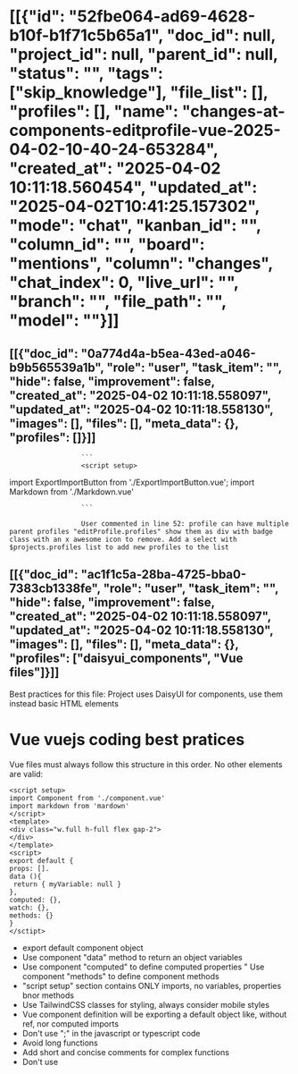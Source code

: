 # [[{"id": "52fbe064-ad69-4628-b10f-b1f71c5b65a1", "doc_id": null, "project_id": null, "parent_id": null, "status": "", "tags": ["skip_knowledge"], "file_list": [], "profiles": [], "name": "changes-at-components-editprofile-vue-2025-04-02-10-40-24-653284", "created_at": "2025-04-02 10:11:18.560454", "updated_at": "2025-04-02T10:41:25.157302", "mode": "chat", "kanban_id": "", "column_id": "", "board": "mentions", "column": "changes", "chat_index": 0, "live_url": "", "branch": "", "file_path": "", "model": ""}]]
## [[{"doc_id": "0a774d4a-b5ea-43ed-a046-b9b565539a1b", "role": "user", "task_item": "", "hide": false, "improvement": false, "created_at": "2025-04-02 10:11:18.558097", "updated_at": "2025-04-02 10:11:18.558130", "images": [], "files": [], "meta_data": {}, "profiles": []}]]

                      ```
                      <script setup>
import ExportImportButton from './ExportImportButton.vue';
import Markdown from './Markdown.vue'
</script>

<template>
  <div class="edit-profile px-4 max-w-2xl mx-auto flex flex-col gap-2">
    <div class="text-xl flex items-center gap-2 font-bold">
      <button class="btn btn-sm" @click="cancelEdit">
        <i class="fa-solid fa-arrow-left"></i>
      </button>
      Profile
      <div class="grow"></div>
      <button type="button" class="btn btn-sm btn-primary" :class="loading && 'loading loading-spinner'" @click="onSubmit" :disabled="!canSave">Update</button>
      <button type="button" @click="onDeleteProfile" class="btn btn-sm btn-error" :disabled="!isOverriden || loading">Delete</button>
      <ExportImportButton :data="editProfile" @change="editProfile = $event" />
    </div>
    <div class="flex justify-center">
      <div class="flex flex-col gpa-2 items-center">
        <div class="avatar">
          <div class="w-24 rounded">
            <img :src="userAvatar" />
          </div>
        </div>
        <input placeholder="Avatar" v-model="editProfile.avatar" type="text"
          class="bg-base-300 input input-sm input-bordered w-full" />  
      </div>
    </div>
    <div class="flex justify-between items-center gap-4">
      <input id="name" v-model="editProfile.name" type="text" :class="nameTaken && 'text-error'" class="bg-base-300 input input-sm input-bordered w-full" />
      <select class="select select-bordered select-sm" v-model="editProfile.llm_model">
        <option value="">-- default --</option>
        <option v-for="model in aiModels" :key="model.name" :value="model.name">
          {{ model.ai_provider }} - {{ model.name }}
        </option>
      </select>
    </div>
    <div class="form-group flex space-x-4 text-xs">
      <div class="w-1/2 flex flex-col gap-2">
        <label for="category">Category</label>
        <select v-model="editProfile.category" :disabled="profile.category" 
            class="select select-xs select-bordered">
          <option value="project">Project</option>
          <option value="assistant">Assistant</option>
          <option value="chat">Chat</option>
          <option value="file">File</option>
          <option value="agent">Agent</option>
        </select>
      </div>
    </div>
    <div class="form-group">
      <label for="description">Parent profiles</label>
      @codx-ok, please-wait...: profile can have multiple parent profiles "editProfile.profiles" show them as div with badge class with an x awesome icon to remove. Add a select with $projects.profiles list to add new profiles to the list  
    </div>
    <div class="form-group">
      <label for="description">Description</label>
      <textarea id="description" v-model="editProfile.description"
        class="bg-base-300 textarea textarea-bordered w-full"></textarea>
    </div>

    <div role="tablist" class="tabs tabs-boxed">
      <div role="tab" class="tab" :class="{ 'tab-active': tab === 'content' }"
        @click="tab = 'content'"
      >
        Content
      </div>
      <div role="tab" class="tab" :class="{ 'tab-active': tab === 'settings' }"
        @click="tab = 'settings'"
      >
        Settings
      </div>
    </div>    
    
    <div class="form-group flex flex-col gap-4" v-if="tab === 'settings'">
      <div class="flex gap-2 items-center">
        Expose in API
        <input type="checkbox" v-model="editProfile.api_settings.active"
          class="toggle checked:border-info checked:bg-info" />
      </div>
      <div class="pl-4 flex flex-col gap-2" v-if="editProfile.api_settings.active">
        <label for="modelName">API Model Name</label>
        <input :placeholder="`default: ${$project.project_name}/${editProfile.name}`"
          v-model="editProfile.api_settings.modelName" type="text" class="input input-sm input-bordered bg-base-300" />
        <label for="modelDescription">API Model Description</label>
        <textarea v-model="editProfile.api_settings.modelDescription" class="textarea textarea-bordered bg-base-300"></textarea>
      </div>
      <div class="flex gap-2 items-center">
        Use knowledge
        <input type="checkbox" v-model="editProfile.use_knowledge"
          class="toggle checked:border-info checked:bg-info" />
      </div>
      <div class="flex gap-2 items-center">
        Chat mode
        <select v-model="editProfile.chat_mode"
          class="select select-sm select-bordered">
          <option value="task">Task</option>
          <option value="chat">Chat</option>
          <option value="code">Coding</option>
          <option value="browser">Browser</option>
        </select>
      </div>
    </div>
    <div class="flex flex-col gap-2" v-if="tab === 'content'">
      <div class="flex justify-between">
        <label for="content flex gap-2">Content
          <button class="btn btn-xs" @click="toggleContentPreview">
            <i :class="contentPreview ? 'fa-solid fa-pencil-alt' : 'fa-solid fa-eye'"></i>
          </button>
        </label>
      </div>
      <Markdown class="p-2 rounded-md" :class="contentPreview ? 'bg-base-100 border border-slate-700' : 'bg-base-300'" :text="editProfile.content" v-if="contentPreview" />
      <textarea id="content" v-model="editProfile.content" class="textarea textarea-bordered w-full h-96 bg-base-300 overflow-auto" v-else></textarea>
    </div>
    <modal v-if="confirmDelete">
      <div class="text-2xl">Confirm delete?</div>
      <div class="flex gap-2">
        <button type="button" @click="confirmDelete = false" class="btn btn-sm">Cancel</button>
      </div>
    </modal>
  </div>
</template>

<script>
export default {
  props: ['profile', 'allProfiles', 'loading'],
  data() {
    return {
      editProfile: { ...this.profile },
      confirmDelete: false,
      contentPreview: true,
      tab: 'content'
    }
  },
  computed: {
    userAvatar() {
      return this.editProfile.avatar ||
        'https://img.daisyui.com/images/stock/photo-1534528741775-53994a69daeb.webp'
    },
    aiModels() {
      return this.$storex.api.globalSettings?.ai_models
                .filter(m => m.model_type === 'llm')
                .sort((a, b) => a.ai_provider > b.ai_provider ? 1 : -1)
    },
    isOverriden() {
      return this.profile.path?.startsWith(this.$project.project_path)
    },
    nameTaken() {
      const { name } = this.editProfile
      const { name: orgName } = this.profile
      return name !== orgName && this.allProfiles.find(p => p.name.toLowerCase() === name?.toLowerCase())
    },
    canSave() {
      const { name, category } = this.editProfile
      return name && category && !this.nameTaken && this.isValidFileMatch
    },
    isValidFileMatch() {
      if (this.editProfile.category !== "file") {
        return true
      }
      try {
        new RegExp(this.editProfile.file_match)
        return true
      } catch (e) {
        return false
      }
    }
  },
  watch: {
  },
  methods: {
    onSubmit() {
      this.$emit('save', this.editProfile)
    },
    cancelEdit() {
      this.$emit('cancel')
    },
    deleteProfile() {
      this.confirmDelete = true
    },
    onDeleteProfile() {
      this.confirmDelete = false
      this.$emit('delete')
    },
    toggleContentPreview() {
      this.contentPreview = !this.contentPreview
    },
    downloadProfileContent() {
      console.log('Download initiated for:', this.editProfile.url)
    }
  }
}
</script>
                      ```
                      
                      User commented in line 52: profile can have multiple parent profiles "editProfile.profiles" show them as div with badge class with an x awesome icon to remove. Add a select with $projects.profiles list to add new profiles to the list
                      
## [[{"doc_id": "ac1f1c5a-28ba-4725-bba0-7383cb1338fe", "role": "user", "task_item": "", "hide": false, "improvement": false, "created_at": "2025-04-02 10:11:18.558097", "updated_at": "2025-04-02 10:11:18.558130", "images": [], "files": [], "meta_data": {}, "profiles": ["daisyui_components", "Vue files"]}]]
Best practices for this file:
                  Project uses DaisyUI for components, use them instead basic HTML elements
# Vue vuejs coding best pratices
Vue files must always follow this structure in this order.
No other elements are valid:
```example vue file
<script setup>
import Component from './component.vue'
import markdown from 'mardown'
</script>
<template>
<div class="w.full h-full flex gap-2">
</div>
</template>
<script>
export default {
props: [].
data (){
 return { myVariable: null }
},
computed: {},
watch: {},
methods: {}
}
</sctipt>
```
* export default component object
* Use component "data" method to return an object variables
* Use component "computed" to define computed properties
" Use component "methods" to define component methods 
* "script setup" section contains ONLY imports, no variables, properties bnor methods
* Use TailwindCSS classes for styling, always consider mobile styles
* Vue component definition will be exporting a default object like, without ref, nor computed imports
* Don't use ";" in the javascript or typescript code
* Avoid long functions
* Add short and concise comments for complex functions
* Don't use <style> elements, use TailWindCSS classes
                  
## [[{"doc_id": "b172f1c7-a666-4aee-aa2a-173a158b92d3", "role": "user", "task_item": "", "hide": false, "improvement": false, "created_at": "2025-04-02 10:11:18.558097", "updated_at": "2025-04-02 10:11:18.558130", "images": [], "files": [], "meta_data": {}, "profiles": []}]]

              Rewrite full file content replacing codx instructions with the minimum changes as possible.
              Return only the file content without any further decoration or comments.
              Do not surround response with '```' marks, just content:
              <script setup>
import ExportImportButton from './ExportImportButton.vue';
import Markdown from './Markdown.vue'
</script>

<template>
  <div class="edit-profile px-4 max-w-2xl mx-auto flex flex-col gap-2">
    <div class="text-xl flex items-center gap-2 font-bold">
      <button class="btn btn-sm" @click="cancelEdit">
        <i class="fa-solid fa-arrow-left"></i>
      </button>
      Profile
      <div class="grow"></div>
      <button type="button" class="btn btn-sm btn-primary" :class="loading && 'loading loading-spinner'" @click="onSubmit" :disabled="!canSave">Update</button>
      <button type="button" @click="onDeleteProfile" class="btn btn-sm btn-error" :disabled="!isOverriden || loading">Delete</button>
      <ExportImportButton :data="editProfile" @change="editProfile = $event" />
    </div>
    <div class="flex justify-center">
      <div class="flex flex-col gpa-2 items-center">
        <div class="avatar">
          <div class="w-24 rounded">
            <img :src="userAvatar" />
          </div>
        </div>
        <input placeholder="Avatar" v-model="editProfile.avatar" type="text"
          class="bg-base-300 input input-sm input-bordered w-full" />  
      </div>
    </div>
    <div class="flex justify-between items-center gap-4">
      <input id="name" v-model="editProfile.name" type="text" :class="nameTaken && 'text-error'" class="bg-base-300 input input-sm input-bordered w-full" />
      <select class="select select-bordered select-sm" v-model="editProfile.llm_model">
        <option value="">-- default --</option>
        <option v-for="model in aiModels" :key="model.name" :value="model.name">
          {{ model.ai_provider }} - {{ model.name }}
        </option>
      </select>
    </div>
    <div class="form-group flex space-x-4 text-xs">
      <div class="w-1/2 flex flex-col gap-2">
        <label for="category">Category</label>
        <select v-model="editProfile.category" :disabled="profile.category" 
            class="select select-xs select-bordered">
          <option value="project">Project</option>
          <option value="assistant">Assistant</option>
          <option value="chat">Chat</option>
          <option value="file">File</option>
          <option value="agent">Agent</option>
        </select>
      </div>
    </div>
    <div class="form-group">
      <label for="description">Parent profiles</label>
      @codx-ok, please-wait...: profile can have multiple parent profiles "editProfile.profiles" show them as div with badge class with an x awesome icon to remove. Add a select with $projects.profiles list to add new profiles to the list  
    </div>
    <div class="form-group">
      <label for="description">Description</label>
      <textarea id="description" v-model="editProfile.description"
        class="bg-base-300 textarea textarea-bordered w-full"></textarea>
    </div>

    <div role="tablist" class="tabs tabs-boxed">
      <div role="tab" class="tab" :class="{ 'tab-active': tab === 'content' }"
        @click="tab = 'content'"
      >
        Content
      </div>
      <div role="tab" class="tab" :class="{ 'tab-active': tab === 'settings' }"
        @click="tab = 'settings'"
      >
        Settings
      </div>
    </div>    
    
    <div class="form-group flex flex-col gap-4" v-if="tab === 'settings'">
      <div class="flex gap-2 items-center">
        Expose in API
        <input type="checkbox" v-model="editProfile.api_settings.active"
          class="toggle checked:border-info checked:bg-info" />
      </div>
      <div class="pl-4 flex flex-col gap-2" v-if="editProfile.api_settings.active">
        <label for="modelName">API Model Name</label>
        <input :placeholder="`default: ${$project.project_name}/${editProfile.name}`"
          v-model="editProfile.api_settings.modelName" type="text" class="input input-sm input-bordered bg-base-300" />
        <label for="modelDescription">API Model Description</label>
        <textarea v-model="editProfile.api_settings.modelDescription" class="textarea textarea-bordered bg-base-300"></textarea>
      </div>
      <div class="flex gap-2 items-center">
        Use knowledge
        <input type="checkbox" v-model="editProfile.use_knowledge"
          class="toggle checked:border-info checked:bg-info" />
      </div>
      <div class="flex gap-2 items-center">
        Chat mode
        <select v-model="editProfile.chat_mode"
          class="select select-sm select-bordered">
          <option value="task">Task</option>
          <option value="chat">Chat</option>
          <option value="code">Coding</option>
          <option value="browser">Browser</option>
        </select>
      </div>
    </div>
    <div class="flex flex-col gap-2" v-if="tab === 'content'">
      <div class="flex justify-between">
        <label for="content flex gap-2">Content
          <button class="btn btn-xs" @click="toggleContentPreview">
            <i :class="contentPreview ? 'fa-solid fa-pencil-alt' : 'fa-solid fa-eye'"></i>
          </button>
        </label>
      </div>
      <Markdown class="p-2 rounded-md" :class="contentPreview ? 'bg-base-100 border border-slate-700' : 'bg-base-300'" :text="editProfile.content" v-if="contentPreview" />
      <textarea id="content" v-model="editProfile.content" class="textarea textarea-bordered w-full h-96 bg-base-300 overflow-auto" v-else></textarea>
    </div>
    <modal v-if="confirmDelete">
      <div class="text-2xl">Confirm delete?</div>
      <div class="flex gap-2">
        <button type="button" @click="confirmDelete = false" class="btn btn-sm">Cancel</button>
      </div>
    </modal>
  </div>
</template>

<script>
export default {
  props: ['profile', 'allProfiles', 'loading'],
  data() {
    return {
      editProfile: { ...this.profile },
      confirmDelete: false,
      contentPreview: true,
      tab: 'content'
    }
  },
  computed: {
    userAvatar() {
      return this.editProfile.avatar ||
        'https://img.daisyui.com/images/stock/photo-1534528741775-53994a69daeb.webp'
    },
    aiModels() {
      return this.$storex.api.globalSettings?.ai_models
                .filter(m => m.model_type === 'llm')
                .sort((a, b) => a.ai_provider > b.ai_provider ? 1 : -1)
    },
    isOverriden() {
      return this.profile.path?.startsWith(this.$project.project_path)
    },
    nameTaken() {
      const { name } = this.editProfile
      const { name: orgName } = this.profile
      return name !== orgName && this.allProfiles.find(p => p.name.toLowerCase() === name?.toLowerCase())
    },
    canSave() {
      const { name, category } = this.editProfile
      return name && category && !this.nameTaken && this.isValidFileMatch
    },
    isValidFileMatch() {
      if (this.editProfile.category !== "file") {
        return true
      }
      try {
        new RegExp(this.editProfile.file_match)
        return true
      } catch (e) {
        return false
      }
    }
  },
  watch: {
  },
  methods: {
    onSubmit() {
      this.$emit('save', this.editProfile)
    },
    cancelEdit() {
      this.$emit('cancel')
    },
    deleteProfile() {
      this.confirmDelete = true
    },
    onDeleteProfile() {
      this.confirmDelete = false
      this.$emit('delete')
    },
    toggleContentPreview() {
      this.contentPreview = !this.contentPreview
    },
    downloadProfileContent() {
      console.log('Download initiated for:', this.editProfile.url)
    }
  }
}
</script>
              
## [[{"doc_id": "d38fbf1e-4519-4424-a5b7-1396aed0cef5", "role": "assistant", "task_item": "", "hide": false, "improvement": false, "created_at": "2025-04-02 10:11:18.558097", "updated_at": "2025-04-02 10:11:18.558130", "images": [], "files": [], "meta_data": {"time_taken": 60.50300073623657, "first_chunk_time_taken": 39.15708351135254, "model": "gpt-4o"}, "profiles": []}]]
<script setup>
import ExportImportButton from './ExportImportButton.vue';
import Markdown from './Markdown.vue';
</script>

<template>
  <div class="edit-profile px-4 max-w-2xl mx-auto flex flex-col gap-2">
    <div class="text-xl flex items-center gap-2 font-bold">
      <button class="btn btn-sm" @click="cancelEdit">
        <i class="fa-solid fa-arrow-left"></i>
      </button>
      Profile
      <div class="grow"></div>
      <button type="button" class="btn btn-sm btn-primary" :class="loading && 'loading loading-spinner'" @click="onSubmit" :disabled="!canSave">Update</button>
      <button type="button" @click="onDeleteProfile" class="btn btn-sm btn-error" :disabled="!isOverriden || loading">Delete</button>
      <ExportImportButton :data="editProfile" @change="editProfile = $event" />
    </div>
    <div class="flex justify-center">
      <div class="flex flex-col gpa-2 items-center">
        <div class="avatar">
          <div class="w-24 rounded">
            <img :src="userAvatar" />
          </div>
        </div>
        <input placeholder="Avatar" v-model="editProfile.avatar" type="text" class="bg-base-300 input input-sm input-bordered w-full" />
      </div>
    </div>
    <div class="flex justify-between items-center gap-4">
      <input id="name" v-model="editProfile.name" type="text" :class="nameTaken && 'text-error'" class="bg-base-300 input input-sm input-bordered w-full" />
      <select class="select select-bordered select-sm" v-model="editProfile.llm_model">
        <option value="">-- default --</option>
        <option v-for="model in aiModels" :key="model.name" :value="model.name">
          {{ model.ai_provider }} - {{ model.name }}
        </option>
      </select>
    </div>
    <div class="form-group flex space-x-4 text-xs">
      <div class="w-1/2 flex flex-col gap-2">
        <label for="category">Category</label>
        <select v-model="editProfile.category" :disabled="profile.category" class="select select-xs select-bordered">
          <option value="project">Project</option>
          <option value="assistant">Assistant</option>
          <option value="chat">Chat</option>
          <option value="file">File</option>
          <option value="agent">Agent</option>
        </select>
      </div>
    </div>
    <div class="form-group">
      <label for="description">Parent profiles</label>
      <div class="flex flex-wrap gap-2">
        <div v-for="profile in editProfile.profiles" :key="profile.id" class="badge">
          {{ profile.name }} <button @click="removeProfile(profile)" class="fa fa-times"></button>
        </div>
      </div>
      <select v-model="newProfile" @change="addProfile" class="select select-xs select-bordered">
        <option value="">Add a profile</option>
        <option v-for="profile in $projects.profiles" :key="profile.id" :value="profile">{{ profile.name }}</option>
      </select>
    </div>
    <div class="form-group">
      <label for="description">Description</label>
      <textarea id="description" v-model="editProfile.description" class="bg-base-300 textarea textarea-bordered w-full"></textarea>
    </div>

    <div role="tablist" class="tabs tabs-boxed">
      <div role="tab" class="tab" :class="{ 'tab-active': tab === 'content' }" @click="tab = 'content'">
        Content
      </div>
      <div role="tab" class="tab" :class="{ 'tab-active': tab === 'settings' }" @click="tab = 'settings'">
        Settings
      </div>
    </div>

    <div class="form-group flex flex-col gap-4" v-if="tab === 'settings'">
      <div class="flex gap-2 items-center">
        Expose in API
        <input type="checkbox" v-model="editProfile.api_settings.active" class="toggle checked:border-info checked:bg-info" />
      </div>
      <div class="pl-4 flex flex-col gap-2" v-if="editProfile.api_settings.active">
        <label for="modelName">API Model Name</label>
        <input :placeholder="`default: ${$project.project_name}/${editProfile.name}`" v-model="editProfile.api_settings.modelName" type="text" class="input input-sm input-bordered bg-base-300" />
        <label for="modelDescription">API Model Description</label>
        <textarea v-model="editProfile.api_settings.modelDescription" class="textarea textarea-bordered bg-base-300"></textarea>
      </div>
      <div class="flex gap-2 items-center">
        Use knowledge
        <input type="checkbox" v-model="editProfile.use_knowledge" class="toggle checked:border-info checked:bg-info" />
      </div>
      <div class="flex gap-2 items-center">
        Chat mode
        <select v-model="editProfile.chat_mode" class="select select-sm select-bordered">
          <option value="task">Task</option>
          <option value="chat">Chat</option>
          <option value="code">Coding</option>
          <option value="browser">Browser</option>
        </select>
      </div>
    </div>
    <div class="flex flex-col gap-2" v-if="tab === 'content'">
      <div class="flex justify-between">
        <label for="content" class="flex gap-2">Content
          <button class="btn btn-xs" @click="toggleContentPreview">
            <i :class="contentPreview ? 'fa-solid fa-pencil-alt' : 'fa-solid fa-eye'"></i>
          </button>
        </label>
      </div>
      <Markdown class="p-2 rounded-md" :class="contentPreview ? 'bg-base-100 border border-slate-700' : 'bg-base-300'" :text="editProfile.content" v-if="contentPreview" />
      <textarea id="content" v-model="editProfile.content" class="textarea textarea-bordered w-full h-96 bg-base-300 overflow-auto" v-else></textarea>
    </div>
    <modal v-if="confirmDelete">
      <div class="text-2xl">Confirm delete?</div>
      <div class="flex gap-2">
        <button type="button" @click="confirmDelete = false" class="btn btn-sm">Cancel</button>
      </div>
    </modal>
  </div>
</template>

<script>
export default {
  props: ['profile', 'allProfiles', 'loading'],
  data() {
    return {
      editProfile: { ...this.profile },
      confirmDelete: false,
      contentPreview: true,
      tab: 'content',
      newProfile: ''
    }
  },
  computed: {
    userAvatar() {
      return this.editProfile.avatar ||
        'https://img.daisyui.com/images/stock/photo-1534528741775-53994a69daeb.webp'
    },
    aiModels() {
      return this.$storex.api.globalSettings?.ai_models
                .filter(m => m.model_type === 'llm')
                .sort((a, b) => a.ai_provider > b.ai_provider ? 1 : -1)
    },
    isOverriden() {
      return this.profile.path?.startsWith(this.$project.project_path)
    },
    nameTaken() {
      const { name } = this.editProfile
      const { name: orgName } = this.profile
      return name !== orgName && this.allProfiles.find(p => p.name.toLowerCase() === name?.toLowerCase())
    },
    canSave() {
      const { name, category } = this.editProfile
      return name && category && !this.nameTaken && this.isValidFileMatch
    },
    isValidFileMatch() {
      if (this.editProfile.category !== "file") {
        return true
      }
      try {
        new RegExp(this.editProfile.file_match)
        return true
      } catch (e) {
        return false
      }
    }
  },
  methods: {
    onSubmit() {
      this.$emit('save', this.editProfile)
    },
    cancelEdit() {
      this.$emit('cancel')
    },
    deleteProfile() {
      this.confirmDelete = true
    },
    onDeleteProfile() {
      this.confirmDelete = false
      this.$emit('delete')
    },
    toggleContentPreview() {
      this.contentPreview = !this.contentPreview
    },
    downloadProfileContent() {
      console.log('Download initiated for:', this.editProfile.url)
    },
    addProfile() {
      if (this.newProfile && !this.editProfile.profiles.includes(this.newProfile)) {
        this.editProfile.profiles.push(this.newProfile)
        this.newProfile = ''
      }
    },
    removeProfile(profile) {
      this.editProfile.profiles = this.editProfile.profiles.filter(p => p !== profile)
    }
  }
}
</script>